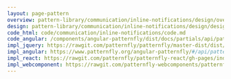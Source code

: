 ```yaml
---
layout: page-pattern
overview: pattern-library/communication/inline-notifications/design/overview.md
design: pattern-library/communication/inline-notifications/design/design.md
code_html: code/communication/inline-notifications/code.md
code_angular: /components/angular-patternfly/dist/docs/partials/api/patternfly.notification.directive.pfInlineNotification.html
impl_jquery: https://rawgit.com/patternfly/patternfly/master-dist/dist/tests/alerts.html
impl_angular: https://www.patternfly.org/angular-patternfly/#/api/patternfly.notification.component:pfInlineNotification
impl_react: https://rawgit.com/patternfly/patternfly-react/gh-pages/index.html?knob-Label=Danger%20Will%20Robinson%21&knob-Right%20aligned=false&selectedKind=Alert&selectedStory=with%20danger&full=0&down=1&left=1&panelRight=0&downPanel=storybooks%2Fstorybook-addon-knobs
impl_webcomponent: https://rawgit.com/patternfly-webcomponents/patternfly-webcomponents/master-dist/app/app.html?dir=pf-alert&file=index.html
---
```

